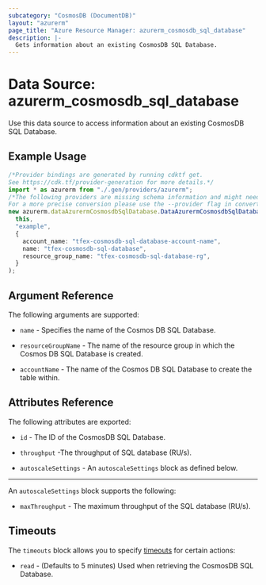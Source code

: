 ```yaml
---
subcategory: "CosmosDB (DocumentDB)"
layout: "azurerm"
page_title: "Azure Resource Manager: azurerm_cosmosdb_sql_database"
description: |-
  Gets information about an existing CosmosDB SQL Database.
---
```


# Data Source: azurerm\_cosmosdb\_sql\_database

Use this data source to access information about an existing CosmosDB SQL Database.

## Example Usage

```typescript
/*Provider bindings are generated by running cdktf get.
See https://cdk.tf/provider-generation for more details.*/
import * as azurerm from "./.gen/providers/azurerm";
/*The following providers are missing schema information and might need manual adjustments to synthesize correctly: azurerm.
For a more precise conversion please use the --provider flag in convert.*/
new azurerm.dataAzurermCosmosdbSqlDatabase.DataAzurermCosmosdbSqlDatabase(
  this,
  "example",
  {
    account_name: "tfex-cosmosdb-sql-database-account-name",
    name: "tfex-cosmosdb-sql-database",
    resource_group_name: "tfex-cosmosdb-sql-database-rg",
  }
);

```

## Argument Reference

The following arguments are supported:

*   `name` - Specifies the name of the Cosmos DB SQL Database.

*   `resourceGroupName` - The name of the resource group in which the Cosmos DB SQL Database is created.

*   `accountName` - The name of the Cosmos DB SQL Database to create the table within.

## Attributes Reference

The following attributes are exported:

*   `id` - The ID of the CosmosDB SQL Database.

*   `throughput` -The throughput of SQL database (RU/s).

*   `autoscaleSettings` - An `autoscaleSettings` block as defined below.

***

An `autoscaleSettings` block supports the following:

* `maxThroughput` - The maximum throughput of the SQL database (RU/s).

## Timeouts

The `timeouts` block allows you to specify [timeouts](https://www.terraform.io/language/resources/syntax#operation-timeouts) for certain actions:

* `read` - (Defaults to 5 minutes) Used when retrieving the CosmosDB SQL Database.
